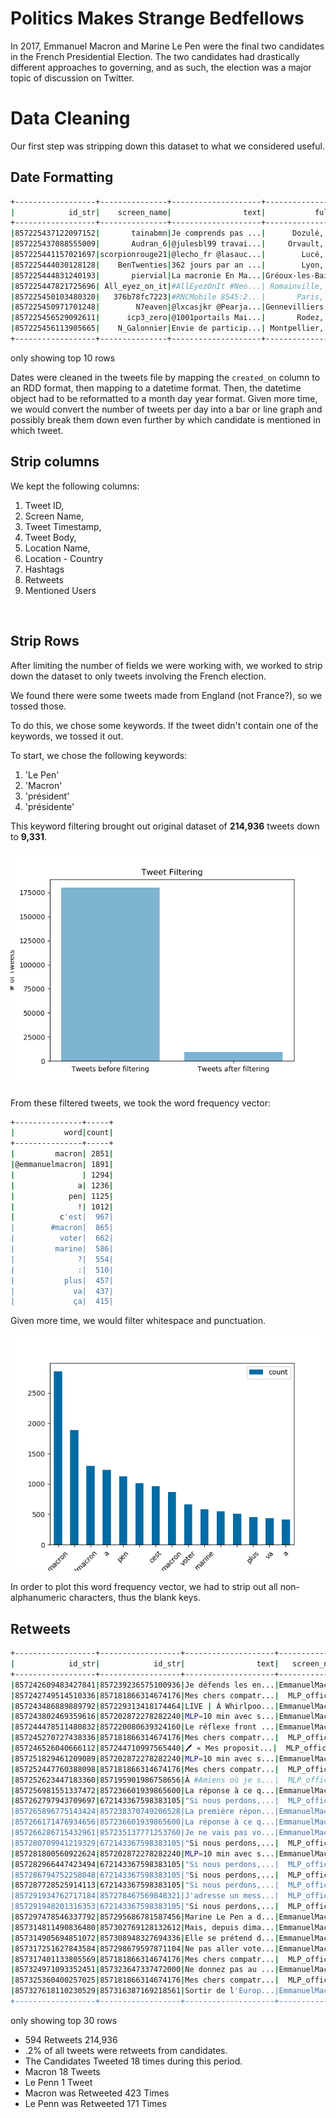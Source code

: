 # Politics Makes Strange Bedfellows
In 2017, Emmanuel Macron and Marine Le Pen were the final two candidates in the French Presidential Election.  The two candidates had drastically different approaches to governing, and as such, the election was a major topic of discussion on Twitter.

# Data Cleaning
Our first step was stripping down this dataset to what we considered useful.


## Date Formatting
```bash
+------------------+---------------+--------------------+--------------------+------------+----------+
|            id_str|    screen_name|                text|           full_name|country_code|      Date|
+------------------+---------------+--------------------+--------------------+------------+----------+
|857225437122097152|       tainabmn|Je comprends pas ...|      Dozulé, France|          FR|04 26 2017|
|857225437088555009|       Audran_6|@julesbl99 travai...|     Orvault, France|          FR|04 26 2017|
|857225441157021697|scorpionrouge21|@lecho_fr @lasauc...|        Lucé, France|          FR|04 26 2017|
|857225444030128128|    BenTwenties|362 jours par an ...|        Lyon, France|          FR|04 26 2017|
|857225444831240193|       piervial|La macronie En Ma...|Gréoux-les-Bains,...|          FR|04 26 2017|
|857225447821725696| All_eyez_on_it|#AllEyezOnIt #Neo...| Romainville, France|          FR|04 26 2017|
|857225450103480320|   376b78fc7223|#RNCMobile 8545:2...|       Paris, France|          FR|04 26 2017|
|857225450971701248|        N7eaven|@lxcasjkr @Pearja...|Gennevilliers, Fr...|          FR|04 26 2017|
|857225456529092611|      icp3_zero|@1001portails Mai...|       Rodez, France|          FR|04 26 2017|
|857225456113905665|    N_Galonnier|Envie de particip...| Montpellier, France|          FR|04 26 2017|
+------------------+---------------+--------------------+--------------------+------------+----------+
```
only showing top 10 rows

Dates were cleaned in the tweets file by mapping the `created_on` column to an RDD format, then mapping to a datetime format. Then, the datetime object had to be reformatted to a month day year format. Given more time, we would convert the number of tweets per day into a bar or line graph and possibly break them down even further by which candidate is mentioned in which tweet.


## Strip columns
We kept the following columns:
1. Tweet ID,
1. Screen Name,
1. Tweet Timestamp,
1. Tweet Body,
1. Location Name,
1. Location - Country
1. Hashtags
1. Retweets
1. Mentioned Users

<br>

## Strip Rows

After limiting the number of fields we were working with, we worked to strip down the dataset to only tweets involving the French election.

We found there were some tweets made from England (not France?), so we tossed those.

To do this, we chose some keywords. If the tweet didn't contain one of the keywords, we tossed it out.

To start, we chose the following keywords:
1. 'Le Pen'
1. 'Macron'
1. 'président'
1. 'présidente'

This keyword filtering brought out original dataset of **214,936** tweets down to **9,331**.

![Image](images/filtered_counts.png)

From these filtered tweets, we took the word frequency vector:
```bash
+---------------+-----+                                                         
|           word|count|
+---------------+-----+
|         macron| 2851|
|@emmanuelmacron| 1891|
|               | 1294|
|              a| 1236|
|            pen| 1125|
|              !| 1012|
|          c'est|  967|
|        #macron|  865|
|          voter|  662|
|         marine|  586|
|              ?|  554|
|              :|  510|
|           plus|  457|
|             va|  437|
|             ça|  415|
```

Given more time, we would filter whitespace and punctuation.

![Image2](images/wordfreq.png)

In order to plot this word frequency vector, we had to strip out all non-alphanumeric characters, thus the blank keys.

## Retweets

```bash
+------------------+------------------+--------------------+--------------+-------------+
|            id_str|            id_str|                text|   screen_name|retweet_count|
+------------------+------------------+--------------------+--------------+-------------+
|857242609483427841|857239236575100936|Je défends les en...|EmmanuelMacron|          180|
|857242749514510336|857181866314674176|Mes chers compatr...|  MLP_officiel|         2269|
|857243486889889792|857229313418174464|LIVE | À Whirlpoo...|EmmanuelMacron|          134|
|857243802469359616|857202872278282240|MLP=10 min avec s...|EmmanuelMacron|         2964|
|857244478511480832|857220080639324160|Le réflexe front ...|EmmanuelMacron|          403|
|857245270727438336|857181866314674176|Mes chers compatr...|  MLP_officiel|         2308|
|857246526040666112|857244710997565440|🖊 « Mes proposit...|  MLP_officiel|          133|
|857251829461209089|857202872278282240|MLP=10 min avec s...|EmmanuelMacron|         3232|
|857252447760388098|857181866314674176|Mes chers compatr...|  MLP_officiel|         2423|
|857252623447183360|857195901986758656|À #Amiens où je s...|  MLP_officiel|         1553|
|857256981551337472|857236601939865600|La réponse à ce q...|EmmanuelMacron|          691|
|857262797943709697|672143367598383105|"Si nous perdons,...|  MLP_officiel|         2188|
|857265896775143424|857238370749206528|La première répon...|EmmanuelMacron|          437|
|857266171476934656|857236601939865600|La réponse à ce q...|EmmanuelMacron|          841|
|857266286715432961|857235137771253760|Je ne vais pas vo...|EmmanuelMacron|          417|
|857280709941219329|672143367598383105|"Si nous perdons,...|  MLP_officiel|         2233|
|857281800560922624|857202872278282240|MLP=10 min avec s...|EmmanuelMacron|         3977|
|857282966447423494|672143367598383105|"Si nous perdons,...|  MLP_officiel|         2236|
|857286794752258048|672143367598383105|"Si nous perdons,...|  MLP_officiel|         2242|
|857287728525914113|672143367598383105|"Si nous perdons,...|  MLP_officiel|         2242|
|857291934762717184|857278467569848321|J'adresse un mess...|  MLP_officiel|          716|
|857291948201316353|672143367598383105|"Si nous perdons,...|  MLP_officiel|         2245|
|857297478546337792|857295686781587456|Marine Le Pen a d...|EmmanuelMacron|          167|
|857314811490836480|857302769128132612|Mais, depuis dima...|EmmanuelMacron|          130|
|857314905694851072|857308948327694336|Elle se prétend d...|EmmanuelMacron|          517|
|857317251627843584|857298679597871104|Ne pas aller vote...|EmmanuelMacron|          879|
|857317401133805569|857181866314674176|Mes chers compatr...|  MLP_officiel|         3187|
|857324971093352451|857323647337472000|Ne donnez pas au ...|EmmanuelMacron|          191|
|857325360400257025|857181866314674176|Mes chers compatr...|  MLP_officiel|         3264|
|857327618110230529|857316387169218561|Sortir de l'Europ...|EmmanuelMacron|          542|
+------------------+------------------+--------------------+--------------+-------------+
```
only showing top 30 rows

- 594 Retweets 214,936
- .2% of all tweets were retweets from candidates. 
- The Candidates Tweeted 18 times during this period.
- Macron 18 Tweets
- Le Penn 1 Tweet
- Macron was Retweeted 423 Times
- Le Penn was Retweeted 171 Times
